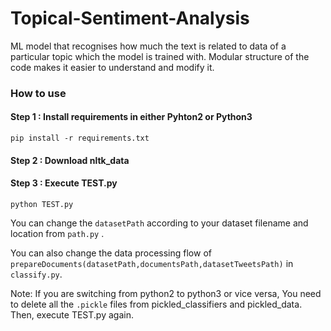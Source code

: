# Topical-Sentiment-Analysis
ML model that recognises how much the text is related to data of a particular topic which the model is trained with. Modular structure of the code makes it easier to understand and modify it.

### How to use
#### Step 1 : Install requirements in either Pyhton2 or Python3
```pip install -r requirements.txt```
#### Step 2 : Download nltk_data
#### Step 3 : Execute TEST.py
```python TEST.py```

You can change the ```datasetPath``` according to your dataset filename and location from ```path.py``` .

You can also change the data processing flow of ```prepareDocuments(datasetPath,documentsPath,datasetTweetsPath)``` in ```classify.py```.

Note: If you are switching from python2 to python3 or vice versa, You need to delete all the ```.pickle``` files from pickled_classifiers and pickled_data. Then, execute TEST.py again.
